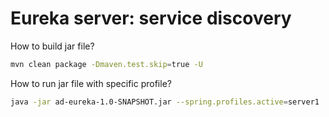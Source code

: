 # Eureka server: service discovery

How to build jar file?
```bash
mvn clean package -Dmaven.test.skip=true -U
```

How to run jar file with specific profile?
```bash
java -jar ad-eureka-1.0-SNAPSHOT.jar --spring.profiles.active=server1
```